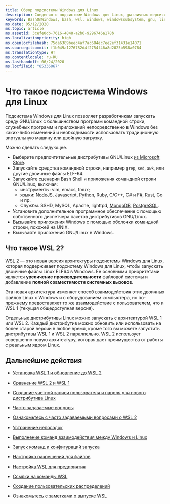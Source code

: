 ```yaml
---
title: Обзор подсистемы Windows для Linux
description: Сведения о подсистеме Windows для Linux, различных версиях и способах их использования.
keywords: BashOnWindows, bash, wsl, windows, windowssubsystem, gnu, linux
ms.date: 05/12/2020
ms.topic: article
ms.assetid: 3cefe0db-7616-4848-a2b6-9296746a178b
ms.localizationpriority: high
ms.openlocfilehash: 75da6389beec4af7ac684ec7ee2ef31431e14071
ms.sourcegitcommit: f1b049a1276782d4f2754f46a8d2025b598a0784
ms.translationtype: HT
ms.contentlocale: ru-RU
ms.lasthandoff: 06/24/2020
ms.locfileid: "85336067"
---
```

# <a name="what-is-the-windows-subsystem-for-linux"></a>Что такое подсистема Windows для Linux

Подсистема Windows для Linux позволяет разработчикам запускать среду GNU/Linux с большинством программ командной строки, служебных программ и приложений непосредственно в Windows без каких-либо изменений и необходимости использовать традиционную виртуальную машину или двойную загрузку.

Можно сделать следующее.

* Выберите предпочтительные дистрибутивы GNU/Linux [из Microsoft Store](https://aka.ms/wslstore).
* Запускайте средства командной строки, например `grep`, `sed`, `awk`, или другие двоичные файлы ELF-64.
* Запускайте сценарии Bash Shell и приложения командной строки GNU/Linux, включая:  
    * инструменты: vim, emacs, tmux;
    * языки: [NodeJS](https://docs.microsoft.com/windows/nodejs/setup-on-wsl2), Javascript, [Python](https://docs.microsoft.com/windows/python/web-frameworks), Ruby, C/C++, C# и F#, Rust, Go и пр.
    * Службы. SSHD, MySQL, Apache, lighttpd, [MongoDB](https://docs.microsoft.com/windows/nodejs/databases), [PostgreSQL](https://docs.microsoft.com/windows/python/databases).
* Установите дополнительное программное обеспечение с помощью собственного диспетчера пакетов дистрибутивов GNU/Linux.
* Вызывайте приложения Windows с помощью оболочки командной строки, похожей на UNIX.
* Вызывайте приложения GNU/Linux в Windows.

## <a name="what-is-wsl-2"></a>Что такое WSL 2?

WSL 2 — это новая версия архитектуры подсистемы Windows для Linux, которая поддерживает подсистему Windows для Linux, чтобы запускать двоичные файлы Linux ELF64 в Windows. Ее основными приоритетами является **увеличение производительности** файловой системы и добавление **полной совместимости системных вызовов**.

Эта новая архитектура изменяет способ взаимодействия этих двоичных файлов Linux с Windows и с оборудованием компьютера, но по-прежнему предоставляет то же взаимодействие с пользователем, что и WSL 1 (текущая общедоступная версия).

Отдельные дистрибутивы Linux можно запускать с архитектурой WSL 1 или WSL 2. Каждый дистрибутив можно обновить или использовать на более старой версии в любое время, кроме того вы можете запустить дистрибутивы WSL 1 и WSL 2 параллельно. WSL 2 использует совершенно новую архитектуру, которая дает преимущества от работы с реальным ядром Linux.

## <a name="next-steps"></a>Дальнейшие действия

* [Установка WSL 1 и обновление до WSL 2](./install-win10.md)

* [Сравнение WSL 2 и WSL 1](./compare-versions.md)

* [Создание учетной записи пользователя и пароля для нового дистрибутива Linux](./user-support.md)

* [Часто задаваемые вопросы](./faq.md)

* [Ознакомьтесь с часто задаваемыми вопросами о WSL 2](./wsl2-faq.md)

* [Устранение неполадок](./troubleshooting.md)

* [Выполнение команд взаимодействия между Windows и Linux](./interop.md)

* [Запуск команд и конфигураций запуска](./wsl-config.md)

* [Настройка разрешений для файлов](./file-permissions.md)

* [Настройка WSL для предприятия](./enterprise.md)

* [Ссылки на команды WSL](./reference.md)

* [Создание пользовательских распределений](./build-custom-distro.md)

* [Ознакомьтесь с заметками о выпуске WSL](./release-notes.md)
